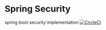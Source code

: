 # Spring Security

spring boot security implementation
[![CircleCI](https://circleci.com/gh/oselesley/spring-security-implementation.svg?style=shield)](https://circleci.com/gh/oselesley/spring-security-implementation)